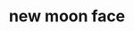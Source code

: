 ---
layout: smileys&emotion
title: new moon face
emoji: new_moon_face
permalink: 🌚.html
image: assets/img/3moji/new_moon_face.png
---